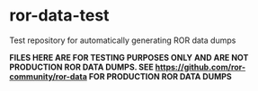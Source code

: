 # ror-data-test
Test repository for automatically generating ROR data dumps

**FILES HERE ARE FOR TESTING PURPOSES ONLY AND ARE NOT PRODUCTION ROR DATA DUMPS. SEE https://github.com/ror-community/ror-data FOR PRODUCTION ROR DATA DUMPS**
